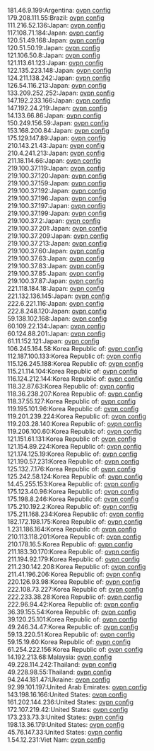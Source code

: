 181.46.9.199:Argentina: [ovpn config](vpn/181_46_9_199.ovpn)  
179.208.111.55:Brazil: [ovpn config](vpn/179_208_111_55.ovpn)  
111.216.52.136:Japan: [ovpn config](vpn/111_216_52_136.ovpn)  
117.108.71.184:Japan: [ovpn config](vpn/117_108_71_184.ovpn)  
120.51.49.168:Japan: [ovpn config](vpn/120_51_49_168.ovpn)  
120.51.50.19:Japan: [ovpn config](vpn/120_51_50_19.ovpn)  
121.106.50.8:Japan: [ovpn config](vpn/121_106_50_8.ovpn)  
121.113.61.123:Japan: [ovpn config](vpn/121_113_61_123.ovpn)  
122.135.223.148:Japan: [ovpn config](vpn/122_135_223_148.ovpn)  
124.211.138.242:Japan: [ovpn config](vpn/124_211_138_242.ovpn)  
126.54.116.213:Japan: [ovpn config](vpn/126_54_116_213.ovpn)  
133.209.252.252:Japan: [ovpn config](vpn/133_209_252_252.ovpn)  
147.192.233.166:Japan: [ovpn config](vpn/147_192_233_166.ovpn)  
147.192.24.219:Japan: [ovpn config](vpn/147_192_24_219.ovpn)  
14.133.66.86:Japan: [ovpn config](vpn/14_133_66_86.ovpn)  
150.249.156.59:Japan: [ovpn config](vpn/150_249_156_59.ovpn)  
153.168.200.84:Japan: [ovpn config](vpn/153_168_200_84.ovpn)  
175.129.147.89:Japan: [ovpn config](vpn/175_129_147_89.ovpn)  
210.143.21.43:Japan: [ovpn config](vpn/210_143_21_43.ovpn)  
210.4.241.213:Japan: [ovpn config](vpn/210_4_241_213.ovpn)  
211.18.114.66:Japan: [ovpn config](vpn/211_18_114_66.ovpn)  
219.100.37.119:Japan: [ovpn config](vpn/219_100_37_119.ovpn)  
219.100.37.120:Japan: [ovpn config](vpn/219_100_37_120.ovpn)  
219.100.37.159:Japan: [ovpn config](vpn/219_100_37_159.ovpn)  
219.100.37.192:Japan: [ovpn config](vpn/219_100_37_192.ovpn)  
219.100.37.196:Japan: [ovpn config](vpn/219_100_37_196.ovpn)  
219.100.37.197:Japan: [ovpn config](vpn/219_100_37_197.ovpn)  
219.100.37.199:Japan: [ovpn config](vpn/219_100_37_199.ovpn)  
219.100.37.2:Japan: [ovpn config](vpn/219_100_37_2.ovpn)  
219.100.37.201:Japan: [ovpn config](vpn/219_100_37_201.ovpn)  
219.100.37.209:Japan: [ovpn config](vpn/219_100_37_209.ovpn)  
219.100.37.213:Japan: [ovpn config](vpn/219_100_37_213.ovpn)  
219.100.37.60:Japan: [ovpn config](vpn/219_100_37_60.ovpn)  
219.100.37.63:Japan: [ovpn config](vpn/219_100_37_63.ovpn)  
219.100.37.83:Japan: [ovpn config](vpn/219_100_37_83.ovpn)  
219.100.37.85:Japan: [ovpn config](vpn/219_100_37_85.ovpn)  
219.100.37.87:Japan: [ovpn config](vpn/219_100_37_87.ovpn)  
221.118.184.18:Japan: [ovpn config](vpn/221_118_184_18.ovpn)  
221.132.136.145:Japan: [ovpn config](vpn/221_132_136_145.ovpn)  
222.6.221.116:Japan: [ovpn config](vpn/222_6_221_116.ovpn)  
222.8.248.120:Japan: [ovpn config](vpn/222_8_248_120.ovpn)  
59.138.102.168:Japan: [ovpn config](vpn/59_138_102_168.ovpn)  
60.109.22.134:Japan: [ovpn config](vpn/60_109_22_134.ovpn)  
60.124.88.201:Japan: [ovpn config](vpn/60_124_88_201.ovpn)  
61.11.152.121:Japan: [ovpn config](vpn/61_11_152_121.ovpn)  
106.245.164.58:Korea Republic of: [ovpn config](vpn/106_245_164_58.ovpn)  
112.187.100.133:Korea Republic of: [ovpn config](vpn/112_187_100_133.ovpn)  
115.126.245.188:Korea Republic of: [ovpn config](vpn/115_126_245_188.ovpn)  
115.21.114.104:Korea Republic of: [ovpn config](vpn/115_21_114_104.ovpn)  
116.124.212.144:Korea Republic of: [ovpn config](vpn/116_124_212_144.ovpn)  
118.32.87.63:Korea Republic of: [ovpn config](vpn/118_32_87_63.ovpn)  
118.36.238.207:Korea Republic of: [ovpn config](vpn/118_36_238_207.ovpn)  
118.37.55.127:Korea Republic of: [ovpn config](vpn/118_37_55_127.ovpn)  
119.195.101.96:Korea Republic of: [ovpn config](vpn/119_195_101_96.ovpn)  
119.201.239.224:Korea Republic of: [ovpn config](vpn/119_201_239_224.ovpn)  
119.203.28.140:Korea Republic of: [ovpn config](vpn/119_203_28_140.ovpn)  
119.206.100.60:Korea Republic of: [ovpn config](vpn/119_206_100_60.ovpn)  
121.151.61.131:Korea Republic of: [ovpn config](vpn/121_151_61_131.ovpn)  
121.154.89.224:Korea Republic of: [ovpn config](vpn/121_154_89_224.ovpn)  
121.174.125.19:Korea Republic of: [ovpn config](vpn/121_174_125_19.ovpn)  
121.190.57.231:Korea Republic of: [ovpn config](vpn/121_190_57_231.ovpn)  
125.132.7.176:Korea Republic of: [ovpn config](vpn/125_132_7_176.ovpn)  
125.242.58.124:Korea Republic of: [ovpn config](vpn/125_242_58_124.ovpn)  
14.45.255.153:Korea Republic of: [ovpn config](vpn/14_45_255_153.ovpn)  
175.123.40.96:Korea Republic of: [ovpn config](vpn/175_123_40_96.ovpn)  
175.198.8.246:Korea Republic of: [ovpn config](vpn/175_198_8_246.ovpn)  
175.210.192.2:Korea Republic of: [ovpn config](vpn/175_210_192_2.ovpn)  
175.211.168.234:Korea Republic of: [ovpn config](vpn/175_211_168_234.ovpn)  
182.172.198.175:Korea Republic of: [ovpn config](vpn/182_172_198_175.ovpn)  
1.231.186.164:Korea Republic of: [ovpn config](vpn/1_231_186_164.ovpn)  
210.113.118.201:Korea Republic of: [ovpn config](vpn/210_113_118_201.ovpn)  
210.178.16.5:Korea Republic of: [ovpn config](vpn/210_178_16_5.ovpn)  
211.183.30.170:Korea Republic of: [ovpn config](vpn/211_183_30_170.ovpn)  
211.194.92.179:Korea Republic of: [ovpn config](vpn/211_194_92_179.ovpn)  
211.230.142.208:Korea Republic of: [ovpn config](vpn/211_230_142_208.ovpn)  
211.41.196.206:Korea Republic of: [ovpn config](vpn/211_41_196_206.ovpn)  
220.126.93.98:Korea Republic of: [ovpn config](vpn/220_126_93_98.ovpn)  
222.108.73.227:Korea Republic of: [ovpn config](vpn/222_108_73_227.ovpn)  
222.233.38.28:Korea Republic of: [ovpn config](vpn/222_233_38_28.ovpn)  
222.96.94.42:Korea Republic of: [ovpn config](vpn/222_96_94_42.ovpn)  
36.39.155.54:Korea Republic of: [ovpn config](vpn/36_39_155_54.ovpn)  
39.120.25.101:Korea Republic of: [ovpn config](vpn/39_120_25_101.ovpn)  
49.246.34.47:Korea Republic of: [ovpn config](vpn/49_246_34_47.ovpn)  
59.13.220.51:Korea Republic of: [ovpn config](vpn/59_13_220_51.ovpn)  
59.15.19.60:Korea Republic of: [ovpn config](vpn/59_15_19_60.ovpn)  
61.254.222.156:Korea Republic of: [ovpn config](vpn/61_254_222_156.ovpn)  
14.192.213.68:Malaysia: [ovpn config](vpn/14_192_213_68.ovpn)  
49.228.114.242:Thailand: [ovpn config](vpn/49_228_114_242.ovpn)  
49.228.98.55:Thailand: [ovpn config](vpn/49_228_98_55.ovpn)  
94.244.181.47:Ukraine: [ovpn config](vpn/94_244_181_47.ovpn)  
92.99.101.197:United Arab Emirates: [ovpn config](vpn/92_99_101_197.ovpn)  
143.198.16.166:United States: [ovpn config](vpn/143_198_16_166.ovpn)  
161.202.144.236:United States: [ovpn config](vpn/161_202_144_236.ovpn)  
172.107.219.42:United States: [ovpn config](vpn/172_107_219_42.ovpn)  
173.233.73.3:United States: [ovpn config](vpn/173_233_73_3.ovpn)  
198.13.36.179:United States: [ovpn config](vpn/198_13_36_179.ovpn)  
45.76.147.33:United States: [ovpn config](vpn/45_76_147_33.ovpn)  
1.54.12.231:Viet Nam: [ovpn config](vpn/1_54_12_231.ovpn)  
